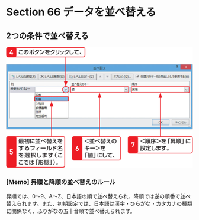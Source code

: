 # Section 66 データを並べ替える

## 2つの条件で並べ替える

![](002.png)

### [Memo] 昇順と降順の並べ替えのルール

昇順では、0～9、A～Z、日本語の順で並べ替えられ、降順では逆の順番で並べ替えられます。また、初期設定では、日本語は漢字・ひらがな・カタカナの種類に関係なく、ふりがなの五十音順で並べ替えられます。